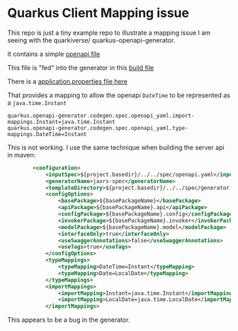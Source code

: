 # Quarkus Client Mapping issue

This repo is just a tiny example repo to illustrate a mapping issue I am seeing with the
quarkiverse/ quarkus-openapi-generator.

It contains a simple [openapi file](spec/openapi.yaml)

This file is "fed" into the generator in this [build file](generated/quarkus-java-client/pom.xml)

There is a [application.properties file here](generated/quarkus-java-client/src/main/resources/application.properties)

That provides a mapping to allow the openapi `DateTime` to be represented as a `java.time.Instant`
```
quarkus.openapi-generator.codegen.spec.openapi_yaml.import-mappings.Instant=java.time.Instant
quarkus.openapi-generator.codegen.spec.openapi_yaml.type-mappings.DateTime=Instant
```

This is not working.  I use the same technique when building the server api in maven:
```xml
        <configuration>
            <inputSpec>${project.basedir}/../../spec/openapi.yaml</inputSpec>
            <generatorName>jaxrs-spec</generatorName>
            <templateDirectory>${project.basedir}/../../spec/generator-templates</templateDirectory>
            <configOptions>
                <basePackage>${basePackageName}</basePackage>
                <apiPackage>${basePackageName}.api</apiPackage>
                <configPackage>${basePackageName}.config</configPackage>
                <invokerPackage>${basePackageName}.invoker</invokerPackage>
                <modelPackage>${basePackageName}.model</modelPackage>
                <interfaceOnly>true</interfaceOnly>
                <useSwaggerAnnotations>false</useSwaggerAnnotations>
                <useTags>true</useTags>
            </configOptions>
            <typeMappings>
                <typeMapping>DateTime=Instant</typeMapping>
                <typeMapping>Date=LocalDate</typeMapping>
            </typeMappings>
            <importMappings>
                <importMapping>Instant=java.time.Instant</importMapping>
                <importMapping>LocalDate=java.time.LocalDate</importMapping>
            </importMappings>

```

This appears to be a bug in the generator.